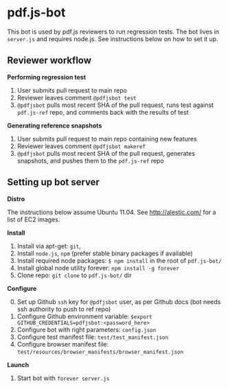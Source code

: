 # pdf.js-bot

This bot is used by pdf.js reviewers to run regression tests. The bot lives in `server.js` and requires node.js. See instructions below on how to set it up.


## Reviewer workflow

**Performing regression test**

1. User submits pull request to main repo
2. Reviewer leaves comment `@pdfjsbot test`
3. `@pdfjsbot` pulls most recent SHA of the pull request, runs test against `pdf.js-ref` repo, and comments back with the results of test

**Generating reference snapshots**

1. User submits pull request to main repo containing new features
1. Reviewer leaves comment `@pdfjsbot makeref`
2. `@pdfjsbot` pulls most recent SHA of the pull request, generates snapshots, and pushes them to the `pdf.js-ref` repo


## Setting up bot server

**Distro**

The instructions below assume Ubuntu 11.04. See http://alestic.com/ for a list of EC2 images.

**Install**

1. Install via apt-get: `git`, 
2. Install `node.js`, `npm` (prefer stable binary packages if available)
2. Install required node packages: `$ npm install` in the root of `pdf.js-bot/`
2. Install global node utility forever: `npm install -g forever`
3. Clone repo: `git clone` to `pdf.js-bot/` dir

**Configure**

0. Set up Github `ssh` key for `@pdfjsbot` user, as per Github docs (bot needs ssh authority to push to ref repo)
1. Configure Github environment variable: `$export GITHUB_CREDENTIALS=pdfjsbot:<password_here>`
2. Configure bot with right parameters: `config.json`
3. Configure test manifest file: `test/test_manifest.json`
4. Configure browser manifest file: `test/resources/browser_manifests/browser_manifest.json`

**Launch**

1. Start bot with `forever server.js`
